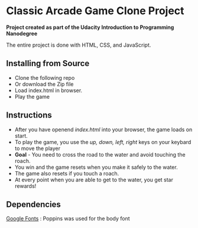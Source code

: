# Classic Arcade Game Clone Project
**Project created as part of the Udacity Introduction to Programming Nanodegree**

The entire project is done with HTML, CSS, and JavaScript.

## Installing from Source
- Clone the following repo
- Or download the Zip file
- Load index.html in browser.
- Play the game

## Instructions
-   After you have openend *index.html* into your browser, the game loads on start.
-   To play the game, you use the *up, down, left, right* keys on your keybard to move the player
-   **Goal** - You need to cross the road to the water and avoid touching the roach.
-   You win and the game resets when you make it safely to the water.
-   The game also resets if you touch a roach.
-   At every point when you are able to get to the water, you get star rewards!

## Dependencies

[Google Fonts](https://fonts.google.com/specimen/Poppins) : Poppins was used for the body font